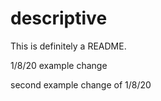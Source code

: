# descriptive

This is definitely a README.

1/8/20 example change

second example change of 1/8/20
